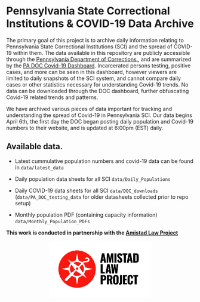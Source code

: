 # Pennsylvania State Correctional Institutions & COVID-19 Data Archive

The primary goal of this project is to archive daily information relating to Pennsylvania State Correctional Institutions (SCI) and the spread of COVID-19 within them. The data available in this repository are publicly accessible through the <a href='https://www.cor.pa.gov/Pages/COVID-19.aspx'>Pennsylvania Department of Corrections.</a>, and are summarized by the <a href='https://app.powerbigov.us/view?r=eyJrIjoiNWQ5YTQ4ZWUtY2NjMi00ZWRhLTgyNWQtYzAzNzc5NmYwMGIyIiwidCI6IjQxOGUyODQxLTAxMjgtNGRkNS05YjZjLTQ3ZmM1YTlhMWJkZSJ9'>PA DOC Covid-19 Dashboard</a>. Incarcerated persons testing, positive cases, and more can be seen in this dashboard, however viewers are limited to daily snapshots of the SCI system, and cannot compare daily cases or other statistics necessary for understanding Covid-19 trends. No data can be downloaded through the DOC dashboard, further obfuscating Covid-19 related trends and patterns. 

We have archived various pieces of data important for tracking and understanding the spread of Covid-19 in Pennsylvania SCI. Our data begins April 6th, the first day the DOC began posting daily population and Covid-19 numbers to their website, and is updated at 6:00pm (EST) daily. 

## Available data. 
* Latest cummulative population numbers and covid-19 data can be found in `data/latest_data`

* Daily population data sheets for all SCI `data/Daily_Populations`
* Daily COVID-19 data sheets for all SCI `data/DOC_downloads` (`data/PA_DOC_testing_data` for older datasheets collected prior to repo setup)
* Monthly population PDF (containing capacity information) `data/Monthly_Population_PDFs`

**This work is conducted in partnership with the <a href='https://amistadlaw.org/'>Amistad Law Project </a>**

<img src="img/ALP_logo_primary_2color_RGB_HiRes.png" height="150px" style='display:block; margin-left:auto;margin-right:auto'/>


